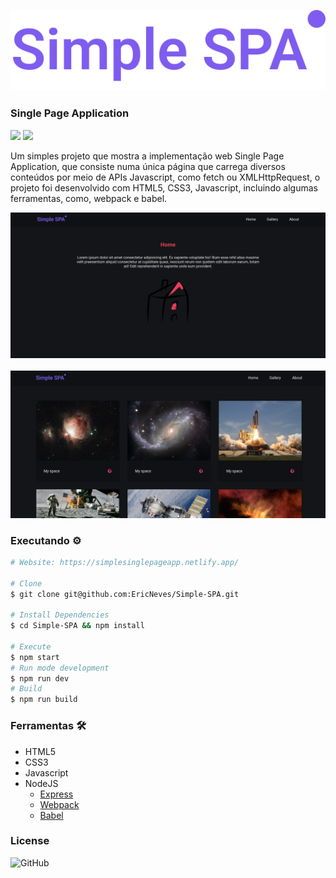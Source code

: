 ![Logo](.github/logo.svg)

### Single Page Application

<div>
    <img src="https://img.shields.io/github/license/ericneves/exploretheuniverse?color=red&logo=circle&logoColor=red">
    <img src="https://img.shields.io/github/last-commit/ericneves/exploretheuniverse?color=red&logo=circle&logoColor=red">
</div>

<p>Um simples projeto que mostra a implementação web Single Page Application, que consiste numa única página que carrega diversos conteúdos por meio de APIs Javascript, como fetch ou XMLHttpRequest, o projeto foi desenvolvido com HTML5, CSS3, Javascript, incluindo algumas ferramentas, como, webpack e babel.</p>

![Screenshot](./.github/screenshotA.png)
<br/><br/>
![Screenshot](./.github/screenshotB.png)

### Executando ⚙️

```sh
# Website: https://simplesinglepageapp.netlify.app/

# Clone
$ git clone git@github.com:EricNeves/Simple-SPA.git

# Install Dependencies
$ cd Simple-SPA && npm install

# Execute
$ npm start
# Run mode development 
$ npm run dev
# Build
$ npm run build
```

### Ferramentas 🛠

   * HTML5
   * CSS3
   * Javascript
   * NodeJS
     * [Express]('https://expressjs.com/')
     * [Webpack]('https://webpack.js.org/')
     * [Babel]('https://babeljs.io/')

### License

![GitHub](https://img.shields.io/github/license/ericneves/exploretheuniverse?color=red&logo=circle&logoColor=red)